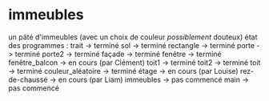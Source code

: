 # immeubles
un pâté d'immeubles (avec un choix de couleur *possiblement* douteux)
état des programmes :
trait -> terminé
sol -> terminé
rectangle -> terminé
porte -> terminé
porte2 -> terminé
façade -> terminé
fenêtre -> terminé
fenêtre_balcon -> en cours (par Clément)
toit1 -> terminé
toit2 -> terminé
toit -> terminé
couleur_aléatoire -> terminé
étage -> en cours (par Louise)
rez-de-chaussé -> en cours (par Liam)
immeubles -> pas commencé
main -> pas commencé